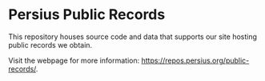 # Persius Public Records
This repository houses source code and data that supports our site hosting public records we obtain.

Visit the webpage for more information: https://repos.persius.org/public-records/.


<!-- Test local build with Jekyll:


https://docs.github.com/en/pages/setting-up-a-github-pages-site-with-jekyll/testing-your-github-pages-site-locally-with-jekyll


 -->
